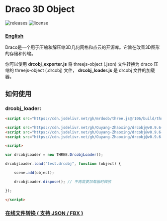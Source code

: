 # Draco 3D Object

![releases](https://img.shields.io/badge/releases-0.9.6--PRE-blue.svg?style=flat-square)
![license](https://img.shields.io/badge/license-MIT-green.svg?style=flat-square)

### [English](https://github.com/Ouyang-Zhaoxing/drcobj/blob/master/README.md)

Draco是一个用于压缩和解压缩3D几何网格和点云的开源库。它旨在改善3D图形的存储和传输。

你可以使用 **drcobj_exporter.js** 将 threejs-object (.json) 文件转换为 draco 压缩的 threejs-object (.drcobj) 文件， **drcobj_loader.js** 是 drcobj 文件的加载器。

## 如何使用

### drcobj_loader:

```html
<script src="https://cdn.jsdelivr.net/gh/mrdoob/three.js@r106/build/three.min.js"></script>

<script src="https://cdn.jsdelivr.net/gh/Ouyang-Zhaoxing/drcobj@v0.9.6-pre/src/vendor/draco_decoder.js"></script>
<script src="https://cdn.jsdelivr.net/gh/Ouyang-Zhaoxing/drcobj@v0.9.6-pre/src/vendor/draco_loader.js"></script>
<script src="https://cdn.jsdelivr.net/gh/Ouyang-Zhaoxing/drcobj@v0.9.6-pre/src/js/drcobj_loader.js"></script>

<script>

var drcobjLoader = new THREE.DrcobjLoader();

drcobjLoader.load("test.drcobj", function (object) {

    scene.add(object);

    drcobjLoader.dispose(); // 不再需要加载器时释放

});

</script>
```

### [在线文件转换 ( 支持 JSON / FBX )](http://blog.blinking.fun/drcobj/)
